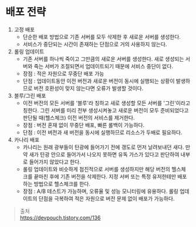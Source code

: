 # 배포 전략
1. 고정 배포
   - 단순한 배포 방법으로 기존 서버를 모두 삭제한 후 새로운 서버를 생성한다.
   - 서비스가 중단되는 시간이 존재하는 단점으로 거의 사용하지 않는다.
2. 롤링 업데이트 
   - 기존 서버를 하나씩 죽이고 그만큼의 새로운 서버를 생성한다. 새로 생성되는 서버와 죽는 서버가 조절되면서 업데이트되기 때문에 서비스 중단이 없다.
   - 장점 : 적은 자원으로 무중단 배포 가능
   - 단점 : 업데이트동안 이전 버전과 새로운 버전이 동시에 실행되는 상황이 발생하므로 버전 호환성이 맞지 않는다면 오류가 발생할 것이다.
3. 블루/그린 배포
   - 이전 버전의 모든 서버를 '블루'라 칭하고 새로 생성할 모든 서버를 '그린'이라고 칭한다. 그린 서버를 미리 전부 생성시켜놓고 새로운 버전이 모두 준비되었다고 판단될 때(헬스체크) 이전 버전의 서비스를 제거한다.
   - 장점 : 버전 혼재 없이 무중단 배포, 빠른 롤백이 가능하다.
   - 단점 : 이전 버전과 새 버전을 동시에 실행하므로 리소스가 두배로 필요하다.
4. 카나리 배포
   - 카나리는 원래 광부들이 탄광에 들어가기 전에 갱도로 먼저 날려보내던 새다. 만약 새가 탄광 안으로 들어가서 나오지 못하면 유독 가스가 있다고 판단하여 내부로 들어가지 않았다고 한다. 
   - 롤링 업데이트와 비슷하게 점진적으로 서버를 생성하지만 해당 버전의 헬스체크를 끝마친 후에 기존 버전을 삭제한다. 지정 서버 또는 특정 유저한테만 배포하는 방법으로 헬스체크를 한다.
   - 장점 : A/B 테스트가 가능하며, 오류율 및 성능 모니터링에 유용하다. 롤링 업데이트의 단점을 극복하여 적은 자원으로 버전 문제 없이 배포가 가능하다.

> 출처  
> https://devpouch.tistory.com/136  